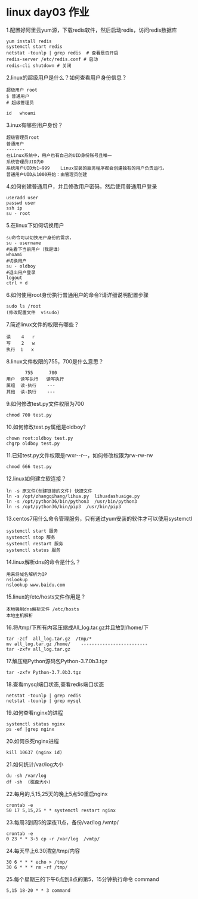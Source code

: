 # linux day03 作业



1.配置好阿里云yum源，下载redis软件，然后启动redis，访问redis数据库

```
yum install redis 
systemctl start redis 
netstat -tounlp | grep redis  # 查看是否开启
redis-server /etc/redis.conf # 启动
redis-cli shutdown # 关闭
```



2.linux的超级用户是什么？如何查看用户身份信息？

```
超级用户 root 
$ 普通用户
# 超级管理员

id   whoami

```



3.inux有哪些用户身份？

```
超级管理员root
普通用户
-------
在Linux系统中，用户也有自己的UID身份账号且唯一
系统管理员UID为0
系统用户UID为1~999    Linux安装的服务程序都会创建独有的用户负责运行。
普通用户UID从1000开始：由管理员创建
```



4.如何创建普通用户，并且修改用户密码，然后使用普通用户登录

```
useradd user
passwd user 
ssh ip 
su - root
```



5.在linux下如何切换用户

```
su命令可以切换用户身份的需求，
su - username
#先看下当前用户（我是谁）
whoami
#切换用户
su - oldboy
#退出用户登录
logout
ctrl + d
```



6.如何使用root身份执行普通用户的命令?请详细说明配置步骤

```
sudo ls /root
(修改配置文件  visudo)
```



7.简述linux文件的权限有哪些？  

```
读    4   r
写    2   w
执行  1   x 
```



8.linux文件权限的755，700是什么意思？

```
       755      700
用户  读写执行   读写执行
属组  读-执行	---
其他  读-执行    ---
```





9.如何修改test.py文件权限为700

```
chmod 700 test.py
```



10.如何修改test.py属组是oldboy?

```
chown root:oldboy test.py
chgrp oldboy test.py
```



11.已知test.py文件权限是rwxr--r--，如何修改权限为rw-rw-rw

```
chmod 666 test.py 
```



12.linux如何建立软连接？

```
ln -s 原文件(创建链接的文件) 快捷文件
ln -s /opt/zhangqihang/lihua.py  lihuadashuaige.py
ln -s /opt/python36/bin/python3  /usr/bin/python3
ln -s /opt/python36/bin/pip3  /usr/bin/pip3
```



13.centos7用什么命令管理服务，只有通过yum安装的软件才可以使用systemctl

````
systemctl start 服务
systemctl stop 服务
systemctl restart 服务
systemctl status 服务 
````



14.linux解析dns的命令是什么？

```
用来将域名解析为IP
nslookup
nslookup www.baidu.com
```



15.linux的/etc/hosts文件作用是？

```
本地强制dns解析文件 /etc/hosts
本地主机解析
```



16.将/tmp/下所有内容压缩成All_log.tar.gz并且放到/home/下

```
tar -zcf  all_log.tar.gz  /tmp/*
mv all_log.tar.gz /home/    -------------------------
tar -zxfv all_log.tar.gz 
```



17.解压缩Python源码包Python-3.7.0b3.tgz

```
tar -zxfv Python-3.7.0b3.tgz
```



18.查看mysql端口状态,查看redis端口状态

```
netstat -tounlp | grep redis
netstat -tounlp | grep mysql
```



19.如何查看nginx的进程

```
systemctl status nginx 
ps -ef |grep nginx
```



20.如何杀死nginx进程

```
kill 10637 (nginx id)

```



21.如何统计/var/log大小

```
du -sh /var/log
df -sh  (磁盘大小)
```



22.每月的,5,15,25天的晚上5点50重启nginx

```
crontab -e 
50 17 5,15,25 * * systemctl restart nginx
```



23.每周3到周5的深夜11点，备份/var/log /vmtp/

```
crontab -e 
0 23 * * 3-5 cp -r /var/log  /vmtp/
```



24.每天早上6.30清空/tmp/内容

```
30 6 * * * echo > /tmp/
30 6 * * * rm -rf /tmp/
```



25.每个星期三的下午6点到8点的第5，15分钟执行命令 command

```
5,15 18-20 * * 3 command 
```

